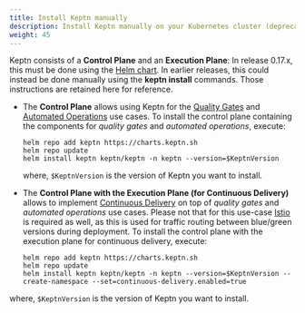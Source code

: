 ```yaml
---
title: Install Keptn manually
description: Install Keptn manually on your Kubernetes cluster (deprecated in 0.17.x)
weight: 45
---
```


Keptn consists of a **Control Plane** and an **Execution Plane**:
In release 0.17.x, this must be done using the [Helm chart](../helm-install).
In earlier releases, this could instead be done manually using the **keptn install** commands.
Those instructions are retained here for reference.

* The **Control Plane** allows using Keptn for the [Quality Gates](../../../concepts/quality_gates/) and [Automated Operations](../../../concepts/automated_operations/) use cases. To install the control plane containing the components for *quality gates* and *automated operations*, execute:

    ```console
    helm repo add keptn https://charts.keptn.sh
    helm repo update
    helm install keptn keptn/keptn -n keptn --version=$KeptnVersion
    ```

  where, `$KeptnVersion` is the version of Keptn you want to install.

* The **Control Plane with the Execution Plane (for Continuous Delivery)** allows to implement [Continuous Delivery](../../../concepts/delivery/) on top of *quality gates* and *automated operations* use cases. Please not that for this use-case [Istio](https://istio.io) is required as well, as this is used for traffic routing between blue/green versions during deployment. To install the control plane with the execution plane for continuous delivery, execute:

    ```
    helm repo add keptn https://charts.keptn.sh
    helm repo update
    helm install keptn keptn/keptn -n keptn --version=$KeptnVersion --create-namespace --set=continuous-delivery.enabled=true
    ```

 where, `$KeptnVersion` is the version of Keptn you want to install.
